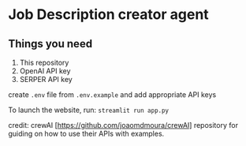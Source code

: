 # Job Description creator agent

## Things you need
1. This repository
2. OpenAI API key
3. SERPER API key

create `.env` file from `.env.example` and add appropriate API keys

To launch the website, run: 
```streamlit run app.py```

credit: 
crewAI [https://github.com/joaomdmoura/crewAI] repository for guiding on how to use their APIs with examples. 
